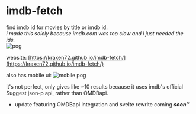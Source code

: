 # imdb-fetch
find imdb id for movies by title or imdb id.   
*i made this solely because imdb.com was too slow and i just needed the ids.*  
![pog](https://cdn.discordapp.com/attachments/704792091955429426/874010177932775544/unknown.png)

website: [https://kraxen72.github.io/imdb-fetch/](https://kraxen72.github.io/imdb-fetch/)
  
also has mobile ui:
![mobile pog](https://cdn.discordapp.com/attachments/704792091955429426/874012104288501770/mobileui.png)
  
it's not perfect, only gives like ~10 results because it uses imdb's official Suggest json-p api, rather than OMDBapi.  
- update featuring OMDBapi integration and svelte rewrite coming ***soon™***